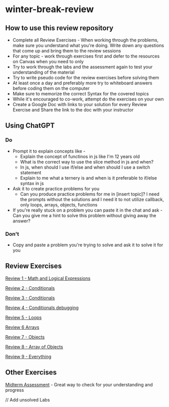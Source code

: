 # winter-break-review

## How to use this review repository

* Complete all Review Exercises - When working through the problems, make sure you understand what you're doing. Write down any questions that come up and bring them to the review sessions
* For any topic - work through exercises first and defer to the resources on Canvas when you need to only
* Try to work through the labs and the assessment again to test your understanding of the material
* Try to write pseudo code for the review exercises before solving them
* At least once a day and preferably more try to whiteboard answers before coding them on the computer
* Make sure to memorize the correct Syntax for the covered topics
* While it's encouraged to co-work, attempt do the exercises on your own
* Create a Google Doc with links to your solution for every Review Exercise and Share the link to the doc with your instructor

## Using ChatGPT

### Do

* Prompt it to explain concepts like -
  * Explain the concept of functinos in js like I'm 12 years old
  * What is the correct way to use the slice method in js and when?
  * In js, when should I use if/else and when should I use a switch statement
  * Explain to me what a ternery is and when is it preferable to if/else syntax in js
* Ask it to create practice problems for you
  * Can you produce practice problems for me in [insert topic]? I need the prompts without the solutions and I need it to not utilize callback, only loops, arrays, objects, functions
* If you're really stuck on a problem you can paste it in the chat and ask - Can you give me a hint to solve this problem without giving away the answer?
 
### Don't

* Copy and paste a problem you're trying to solve and ask it to solve it for you

## Review Exercises

[Review 1 - Math and Logical Expressions](https://replit.com/@RazEfron/Review-1-Math-and-Logical-Expressions?v=1)

[Review 2 - Conditionals](https://replit.com/@RazEfron/Review-2-Conditionals?v=1)

[Review 3 - Conditionals](https://replit.com/@RazEfron/Review-3-Conditionals?v=1)

[Review 4 - Conditionals debugging](https://replit.com/@RazEfron/Review-4-Conditionals-debugging?v=1)

[Review 5 - Loops](https://replit.com/@RazEfron/Review-5-Loops?v=1)

[Review 6 Arrays](https://replit.com/@RazEfron/Review-6-Arrays?v=1)

[Review 7 - Objects](https://replit.com/@RazEfron/Review-7-Objects?v=1)

[Review 8 - Array of Objects](https://replit.com/@RazEfron/Review-8-Array-of-Objects?v=1)

[Review 9 - Everything](https://replit.com/@RazEfron/Review-9-Everything?v=1)

## Other Exercises

[Midterm Assessment](https://replit.com/@RazEfron/106-module-1-midterm-assesment-part-2?v=1) - Great way to check for your understanding and progress

// Add unsolved Labs

